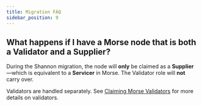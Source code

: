 ```yaml
---
title: Migration FAQ
sidebar_position: 9
---
```


## What happens if I have a Morse node that is both a Validator and a Supplier?

During the Shannon migration, the node will **only** be claimed as a **Supplier**—which is equivalent to a **Servicer** in Morse. The Validator role will **not** carry over.

Validators are handled separately. See [Claiming Morse Validators](./9_claiming_validator.md) for more details on validators.
